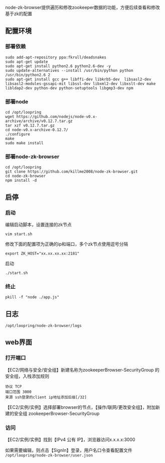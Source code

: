 node-zk-browser提供遍历和修改zookeeper数据的功能，方便后续查看和修改基于zk的配置

## 配置环境
### 部署依赖
```
sudo add-apt-repository ppa:fkrull/deadsnakes
sudo apt-get update
sudo apt-get install python2.6 python2.6-dev -y
sudo update-alternatives --install /usr/bin/python python /usr/bin/python2.6 2
sudo apt-get install gcc g++ libffi-dev libkrb5-dev  libsasl2-dev libsasl2-modules-gssapi-mit libssl-dev libxml2-dev libxslt-dev make libldap2-dev python-dev python-setuptools libgmp3-dev npm
```

### 部署node
```
cd /opt/loopring
wget https://github.com/nodejs/node-v0.x-archive/archive/v0.12.7.tar.gz
tar xzf v0.12.7.tar.gz
cd node-v0.x-archive-0.12.7/
./configure
make
sudo make install
```

### 部署node-zk-browser
```
cd /opt/loopring
git clone https://github.com/killme2008/node-zk-browser.git
cd node-zk-browser
npm install -d
```

## 启停
### 启动
编辑启动脚本，设置连接的zk节点

`vim start.sh`

修改下面的配置项为正确的ip和端口，多个zk节点使用逗号分隔
```
export ZK_HOST="xx.xx.xx.xx:2181"
```
启动
```
./start.sh

```

### 终止
```
pkill -f "node ./app.js"
```

## 日志
`/opt/loopring/node-zk-browser/logs`


## web界面
### 打开端口
【EC2/网络与安全/安全组】新建名称为zookeeperBrowser-SecurityGroup 的安全组，入栈添加规则

```
协议 TCP
端口范围 3000
来源 ssh登录的client ip地址添加后缀[/32]
```
【EC2/实例/实例】选择部署browser的节点，【操作/联网/更改安全组】，附加新建的安全组 zookeeperBrowser-SecurityGroup


### 访问
【EC2/实例/实例】找到【IPv4 公有 IP】，浏览器访问x.x.x.x:3000

如果需要编辑，则点击【SignIn】登录，用户名口令查看配置文件 `/opt/loopring/node-zk-browser/user.json`